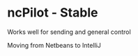 ncPilot - Stable
================

Works well for sending and general control

Moving from Netbeans to IntelliJ
